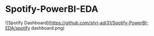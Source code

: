 # Spotify-PowerBI-EDA

![Spotify Dashboard](https://github.com/shri-adi31/Spotify-PowerBI-EDA/spotify dashboard.png)

